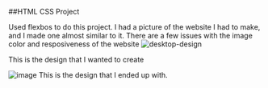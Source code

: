 ##HTML CSS Project

Used flexbos to do this project. I had a picture of the website I had to make, and I made one almost similar to it. There are a few issues with the image color and resposiveness of the website ![desktop-design](https://user-images.githubusercontent.com/75667393/115362462-2d04cb80-a1df-11eb-9602-3d65b89001e7.jpg)

This is the design that I wanted to create 

![image](https://user-images.githubusercontent.com/75667393/115362511-3d1cab00-a1df-11eb-95de-9067569de541.png)
This is the design that I ended up with. 
